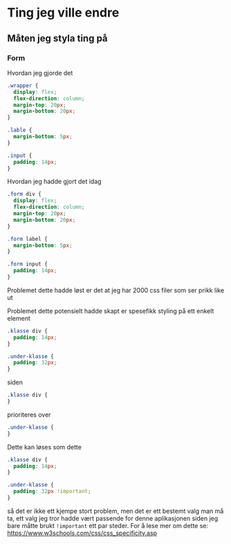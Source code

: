 # Ting jeg ville endre

## Måten jeg styla ting på

### Form

Hvordan jeg gjorde det

```css
.wrapper {
  display: flex;
  flex-direction: column;
  margin-top: 20px;
  margin-bottom: 20px;
}

.lable {
  margin-bottom: 5px;
}

.input {
  padding: 14px;
}
```

Hvordan jeg hadde gjort det idag

```css
.form div {
  display: flex;
  flex-direction: column;
  margin-top: 20px;
  margin-bottom: 20px;
}

.form label {
  margin-bottom: 5px;
}

.form input {
  padding: 14px;
}
```

Problemet dette hadde løst er det at jeg har 2000 css filer som ser prikk like ut

Problemet dette potensielt hadde skapt er spesefikk styling på ett enkelt element

```css
.klasse div {
  padding: 14px;
}

.under-klasse {
  padding: 32px;
}
```

siden

```css
.klasse div {
}
```

prioriteres over

```css
.under-klasse {
}
```

Dette kan løses som dette

```css
.klasse div {
  padding: 14px;
}

.under-klasse {
  padding: 32px !important;
}
```

så det er ikke ett kjempe stort problem, men det er ett bestemt valg man må ta, ett valg jeg tror hadde vært passende for denne aplikasjonen siden jeg bare måtte brukt `!important` ett par steder.
For å lese mer om dette se: https://www.w3schools.com/css/css_specificity.asp
